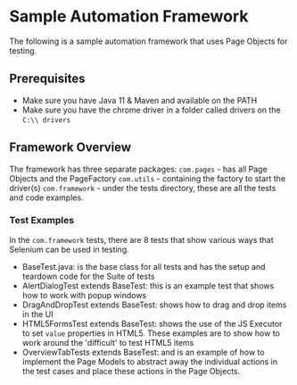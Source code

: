# Sample Automation Framework
The following is a sample automation framework that uses Page Objects for testing.

## Prerequisites
- Make sure you have Java 11 & Maven and available on the PATH
- Make sure you have the chrome driver in a folder called drivers on the `C:\\ drivers`

## Framework Overview
The framework has three separate packages:
`com.pages` - has all Page Objects and the PageFactory
`com.utils` - containing the factory to start the driver(s)
`com.framework` - under the tests directory, these are all the tests and code examples.

### Test Examples
In the `com.framework` tests, there are 8 tests that show various ways that Selenium can be used in testing.  
- BaseTest.java: is the base class for all tests and has the setup and teardown code for the Suite of tests
- AlertDialogTest extends BaseTest: this is an example test that shows how to work with popup windows
- DragAndDropTest extends BaseTest: shows how to drag and drop items in the UI
- HTML5FormsTest extends BaseTest: shows the use of the JS Executor to set `value` properties in HTML5.  These examples are to show how to work around the 'difficult' to test HTML5 items
- OverviewTabTests extends BaseTest: and is an example of how to implement the Page Models to abstract away the individual actions in the test cases and place these actions in the Page Objects.

